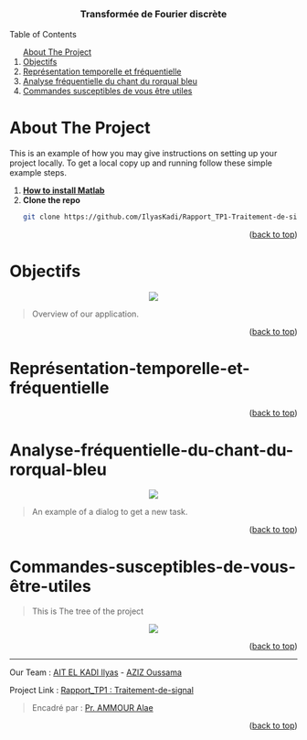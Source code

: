<div id="top"></div>


<!-- PROJECT LOGO -->
<br />
<div align="center">
  <img ![logo](https://user-images.githubusercontent.com/80456274/151718182-54d53cc9-69bb-4710-af0e-f2fda10c0743.jpg)>
  <h2 align="center"TP1 : Analyse spectrale d’un signal</h2>
  <h3 align="center">Transformée de Fourier discrète</h3>
</div>


<!-- TABLE OF CONTENTS -->

  <summary>Table of Contents</summary>
  <ol>      
      <a href="#about-the-project">About The Project</a>         
      <li><a href="#Objectifs">Objectifs</a></li>
      <li><a href="#Représentation-temporelle-et-fréquentielle">Représentation temporelle et fréquentielle</a></li> 
      <li><a href="#Analyse-fréquentielle-du-chant-du-rorqual-bleu">Analyse fréquentielle du chant du rorqual bleu</a></li> 
      <li><a href="#Commandes-susceptibles-de-vous-être-utiles">Commandes susceptibles de vous être utiles</a></li> 
  </ol>



<!-- ABOUT THE PROJECT -->
# About The Project
This is an example of how you may give instructions on setting up your project locally.
To get a local copy up and running follow these simple example steps.

1. [**How to install Matlab**](https://csuf.screenstepslive.com/s/12867/m/48670/l/1263150-matlab-download-installation-for-windows-students)
2. **Clone the repo**
   ```sh
   git clone https://github.com/IlyasKadi/Rapport_TP1-Traitement-de-signal.git
   ```
 
<p align="right">(<a href="#top">back to top</a>)</p>


<!-- Overview -->
# Objectifs


<div align="center">
    <img src="images/inter.png"/>
</div>

> Overview of our application. 



<p align="right">(<a href="#top">back to top</a>)</p>




# Représentation-temporelle-et-fréquentielle




<p align="right">(<a href="#top">back to top</a>)</p>




# Analyse-fréquentielle-du-chant-du-rorqual-bleu



<div align="center">
    <img src="images/dialog.png"/>
</div>

> An example of a dialog to get a new task.

<p align="right">(<a href="#top">back to top</a>)</p>




# Commandes-susceptibles-de-vous-être-utiles

> This is The tree of the project 

<div align="center">
    <img src="images/TODO_Tree.png"/>
</div>




<p align="right">(<a href="#top">back to top</a>)</p>





 
-------------------------------------------------------------------------------------------------------------------------------------------------------------------
 Our Team     : [AIT EL KADI Ilyas](https://github.com/IlyasKadi) - [AZIZ Oussama](https://github.com/ATAMAN0)  
 
   Project Link : [Rapport_TP1 : Traitement-de-signal](https://github.com/IlyasKadi/Rapport_TP1-Traitement-de-signal)   
 
  > Encadré par  : [Pr. AMMOUR Alae]()  
                                                                                             
<p align="right">(<a href="#top">back to top</a>)</p>
